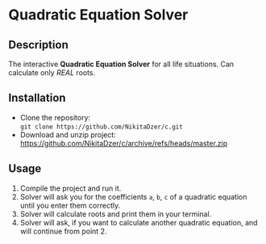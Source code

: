 # Quadratic Equation Solver

## Description
The interactive **Quadratic Equation Solver** for all life situations. Can calculate only *REAL* roots.

## Installation
* Clone the repository: <br />
  `git clone https://github.com/NikitaDzer/c.git`
* Download and unzip project: <br />
  https://github.com/NikitaDzer/c/archive/refs/heads/master.zip

## Usage
1. Compile the project and run it.
2. Solver will ask you for the coefficients `a`, `b`, `c` of a quadratic equation until you enter them correctly.
3. Solver will calculate roots and print them in your terminal.
4. Solver will ask, if you want to calculate another quadratic equation, and will continue from point 2. 
